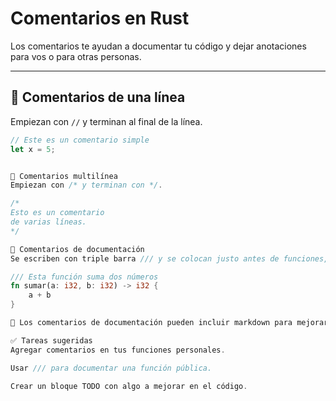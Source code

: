 # Comentarios en Rust

Los comentarios te ayudan a documentar tu código y dejar anotaciones para vos o para otras personas.

---

## 🔹 Comentarios de una línea

Empiezan con `//` y terminan al final de la línea.

```rust
// Este es un comentario simple
let x = 5;


🔹 Comentarios multilínea
Empiezan con /* y terminan con */.

/*
Esto es un comentario
de varias líneas.
*/

🔹 Comentarios de documentación
Se escriben con triple barra /// y se colocan justo antes de funciones, structs o módulos. Se usan para generar documentación automática con cargo doc.

/// Esta función suma dos números
fn sumar(a: i32, b: i32) -> i32 {
    a + b
}

📌 Los comentarios de documentación pueden incluir markdown para mejorar su visualización.

✅ Tareas sugeridas
Agregar comentarios en tus funciones personales.

Usar /// para documentar una función pública.

Crear un bloque TODO con algo a mejorar en el código.

```

